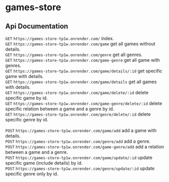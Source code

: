# games-store

## Api Documentation

```GET``` ```https://games-store-tp1w.onrender.com/``` index. <br>
```GET``` ```https://games-store-tp1w.onrender.com/game``` get all games without details. <br>
```GET``` ```https://games-store-tp1w.onrender.com/genre``` get all genres. <br>
```GET``` ```https://games-store-tp1w.onrender.com/game-genre``` get all game with genres. <br>
```GET``` ```https://games-store-tp1w.onrender.com/game/details/:id``` get specific game with details. <br>
```GET``` ```https://games-store-tp1w.onrender.com/game/details``` get all games with details. <br>
```GET``` ```https://games-store-tp1w.onrender.com/game/delete/:id``` delete specific game by id. <br>
```GET``` ```https://games-store-tp1w.onrender.com/game-genre/delete/:id``` delete specific relation between a game and a genre by id. <br>
```GET``` ```https://games-store-tp1w.onrender.com/genre/delete/:id``` delete specific genre by id. <br><br>
```POST``` ```https://games-store-tp1w.onrender.com/game/add``` add a game with details. <br>
```POST``` ```https://games-store-tp1w.onrender.com/genre/add``` add a genre. <br>
```POST``` ```https://games-store-tp1w.onrender.com/game-genre/add``` add a relation between a game and a genre. <br>
```POST``` ```https://games-store-tp1w.onrender.com/game/update/:id``` update specific game (include details) by id. <br>
```POST``` ```https://games-store-tp1w.onrender.com/genre/update/:id``` update specific genre only by id. <br>
